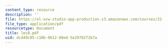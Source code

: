 ```yaml
---
content_type: resource
description: ''
file: https://ol-ocw-studio-app-production.s3.amazonaws.com/courses/22-a09-career-options-for-biomedical-research-fall-2006/dcd49c05c10b9b1288ed5e29782f2b7a_lec8.pdf
file_type: application/pdf
resourcetype: Document
title: lec8.pdf
uid: dcd49c05-c10b-9b12-88ed-5e29782f2b7a
---
```

